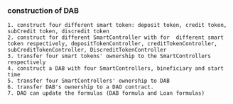 ### construction of DAB
    1. construct four different smart token: deposit token, credit token, subCredit token, discredit token
    2. construct for different SmartController with for  different smart token respectively, depositTokenController, creditTokenController, subCreditTokenController, DiscreditTokenController
    3. transfer four smart tokens' ownership to the SmartControllers respectively
    4. construct a DAB with four SmartControllers, bineficiary and start time
    5. transfer four SmartControllers' ownership to DAB
    6. transfer DAB's ownership to a DAO contract.
    7. DAO can update the formulas (DAB formula and Loan formulas)

